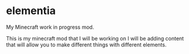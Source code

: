 # elementia
My Minecraft work in progress mod.

This is my minecraft mod that I will be working on I will be adding content that will allow you to make different things with different elements.
